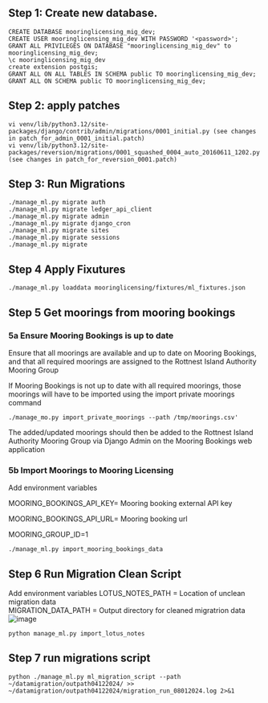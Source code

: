 
## Step 1: Create new database.
```
CREATE DATABASE mooringlicensing_mig_dev;
CREATE USER mooringlicensing_mig_dev WITH PASSWORD '<password>';
GRANT ALL PRIVILEGES ON DATABASE "mooringlicensing_mig_dev" to mooringlicensing_mig_dev;
\c mooringlicensing_mig_dev
create extension postgis;
GRANT ALL ON ALL TABLES IN SCHEMA public TO mooringlicensing_mig_dev;
GRANT ALL ON SCHEMA public TO mooringlicensing_mig_dev;
```


## Step 2: apply patches
```
vi venv/lib/python3.12/site-packages/django/contrib/admin/migrations/0001_initial.py (see changes in patch_for_admin_0001_initial.patch)
vi venv/lib/python3.12/site-packages/reversion/migrations/0001_squashed_0004_auto_20160611_1202.py (see changes in patch_for_reversion_0001.patch)
```

## Step 3: Run Migrations
```
./manage_ml.py migrate auth
./manage_ml.py migrate ledger_api_client
./manage_ml.py migrate admin
./manage_ml.py migrate django_cron
./manage_ml.py migrate sites
./manage_ml.py migrate sessions
./manage_ml.py migrate 
```

## Step 4 Apply Fixutures
```
./manage_ml.py loaddata mooringlicensing/fixtures/ml_fixtures.json
 ```

## Step 5 Get moorings from mooring bookings

### 5a Ensure Mooring Bookings is up to date

Ensure that all moorings are available and up to date on Mooring Bookings, and that all required moorings are assigned to the Rottnest Island Authority Mooring Group

If Mooring Bookings is not up to date with all required moorings, those moorings will have to be imported using the import private moorings command

```
./manage_mo.py import_private_moorings --path /tmp/moorings.csv'
```

The added/updated moorings should then be added to the Rottnest Island Authority Mooring Group via Django Admin on the Mooring Bookings web application

### 5b Import Moorings to Mooring Licensing

Add environment variables

MOORING_BOOKINGS_API_KEY= Mooring booking external API key

MOORING_BOOKINGS_API_URL= Mooring booking url

MOORING_GROUP_ID=1

```
./manage_ml.py import_mooring_bookings_data
```

## Step 6 Run Migration Clean Script

Add environment variables
LOTUS_NOTES_PATH = Location of unclean migration data   
MIGRATION_DATA_PATH = Output directory for cleaned migratrion data    
![image](https://github.com/user-attachments/assets/e113c018-cf50-447f-ac87-26134adafe3f)


```
python manage_ml.py import_lotus_notes
```
## Step 7 run migrations script
```
python ./manage_ml.py ml_migration_script --path ~/datamigration/outpath04122024/ >> ~/datamigration/outpath04122024/migration_run_08012024.log 2>&1

```
